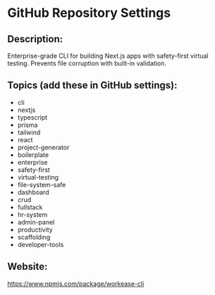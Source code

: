# GitHub Repository Settings

## Description:
Enterprise-grade CLI for building Next.js apps with safety-first virtual testing. Prevents file corruption with built-in validation.

## Topics (add these in GitHub settings):
- cli
- nextjs
- typescript
- prisma
- tailwind
- react
- project-generator
- boilerplate
- enterprise
- safety-first
- virtual-testing
- file-system-safe
- dashboard
- crud
- fullstack
- hr-system
- admin-panel
- productivity
- scaffolding
- developer-tools

## Website:
https://www.npmjs.com/package/workease-cli
